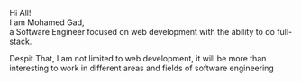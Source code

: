 <div > 
  <p>Hi All! <br> 
    I am Mohamed Gad, <br>
     a Software Engineer focused on web development with the ability to do full-stack.
  </p>
  <p> 
      Despit That, I am not limited to web development, it will be more than interesting to work in different areas and fields of software engineering
  </p>
</div> 
